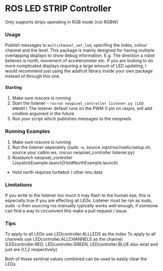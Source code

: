 # ROS LED STRIP Controller
Only supports strips operating in RGB mode (not RGBW)

### Usage
Publish messages to `multichannel_set_led`, specifing the index, colour channel and the level.
This package is mainly designed for having multiple overlapping displays to show debug information. E.g. The direction a robot believes is north, movement of accelerometer etc.
If you are looking to do more complicated displays requiring a large amount of LED updating, I would recommend just using the adafruit library inside your own package instead of through this one.

#### Starting
1. Make sure roscore is running
2. Start the listener - `rosrun neopixel_controller listener.py [LED AMOUNT]` The listener default runs on the PWM 0 pin on raspis, will add cmdline argument in the future
3. Run your script which publishes messages to the neopixels

### Running Examples
1. Make sure roscore is running
2. Run the listener seperately (sudo -s, source /opt/ros/noetic/setup.sh, source your catkin ws, rosrun neopixel_controller listener.py)
3. Roslaunch neopixel_controller (JoystickExample.launch|HoldNorthExample.launch)
* Hold north requires turtlebot / other imu data

### Limitations 
If you write to the listener too much it may flash to the human eye, this is especially true if you are effecting all LEDs. 
Listener must be ran as sudo, sudo -s then sourcing ros manually typically works well enough, if someone can find a way to circumvent this make a pull request / issue.

### Tips
To apply to all LEDs use LEDcontroller.ALLLEDS as the index
To apply to all channels use LEDcontroller.ALLCHANNELS as the channel
(LEDcontroller.RED, LEDcontroller.GREEN, LEDcontroller.BLUE also exist and just are 0,1,2 respectively)

Both of those sentinal values combined can be used to easily clear the LEDs.
